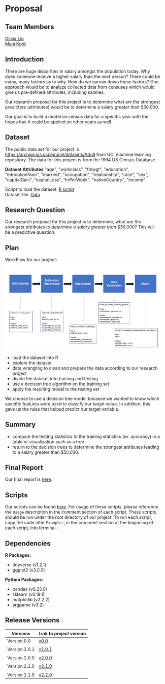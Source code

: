 # Proposal

## Team Members

[Olivia Lin](https://github.com/olivia-lin) <br>
[Mani Kohli](https://github.com/ksm45)


## Introduction
There are huge disparities in salary amongst the population today. Why does someone receive a higher salary than the next person? There could be many, many factors as to why.  How do we narrow down these factors?  One approach would be to analyze collected data from censuses which would give us pre-defined attributes, including salaries. 

Our research proposal for this project is to determine what are the strongest predictors (attributes) would be to determine a salary greater than $50,000.  

Our goal is to build a model on census data for a specific year with the hopes that it could be applied on other years as well.

## Dataset
The public data set for our project is https://archive.ics.uci.edu/ml/datasets/Adult from UCI machine learning repository. The data for this project is from the 1994 US Census Database. 

**Dataset Attributes**
"age", "workclass", "fnlwgt", "education", "educationNum", "married", "occupation", "relationship", "race",  "sex", "capitalGain", "capitalLoss", "hrPerWeek", "nativeCountry", "income"

Script to load the dataset: [R script](https://github.com/UBC-MDS/DSCI_522_Income_Prediction/tree/master/src)  
Dataset file: [Data](https://github.com/UBC-MDS/DSCI_522_Income_Prediction/tree/master/data)  

## Research Question
Our research proposal for this project is to determine, *what are the strongest attributes to determine a salary greater than $50,000?* This will be a predictive question.

## Plan

WorkFlow for our project:
![WorkFlow](process.png)  

- load the dataset into R 
- explore the dataset
- data wrangling to clean and prepare the data according to our research project
- divide the dataset into training and testing
- use a decision tree algorithm on the training set
- apply the resulting model to the testing set

We choose to use a decision tree model because we wanted to know which specific features were used to classify our target value. In addition, this gave us the rules that helped predict our target variable.

## Summary
- compare the testing statistics to the training statistics (ex. accuracy) in a table or visualization such as a tree
- return to the decision trees to determine the strongest attributes leading to a salary greater than $50,000.  

## Final Report
Our final report is [here](https://github.com/UBC-MDS/DSCI_522_Income_Prediction/blob/master/doc/final_report.md).

## Scripts
Our scripts can be found [here](https://github.com/UBC-MDS/DSCI_522_Income_Prediction/tree/master/src). For usage of these scripts, please reference the `Usage` description in the comment section of each script. These scripts should be run under the root directory of our project. To run each script, copy the code after `Example:`, in the comment section at the beginning of each script, into terminal.

## Dependencies

**R Packages:** 

- tidyverse (v1.2.1)
- ggplot2 (v3.0.0)

**Python Packages:**
- pandas (v0.23.0)
- sklearn (v0.19.1)
- matplotlib (v2.2.2)
- argparse (v3.2)

## Release Versions  

| Versions | Link to project version |
| ---- | ---------------|
| Version 0.0 | [v0.0](https://github.com/UBC-MDS/DSCI_522_Income_Prediction/tree/v0.0) |
|     |         |
| Version 1.0.1 | [v1.0.1](https://github.com/UBC-MDS/DSCI_522_Income_Prediction/tree/v1.0.1) |
|     |         |
| Version 2.0.0 | [v2.0.0](https://github.com/UBC-MDS/DSCI_522_Income_Prediction/tree/v.2.0.0) | 
|     |         |
| Version 2.1.0 | [v2.1.0](https://github.com/UBC-MDS/DSCI_522_Income_Prediction/tree/v.2.1.0) |  
|     |         |
| Version 2.1.0 | [v2.2.0](https://github.com/UBC-MDS/DSCI_522_Income_Prediction/tree/v.2.2.0) | 

